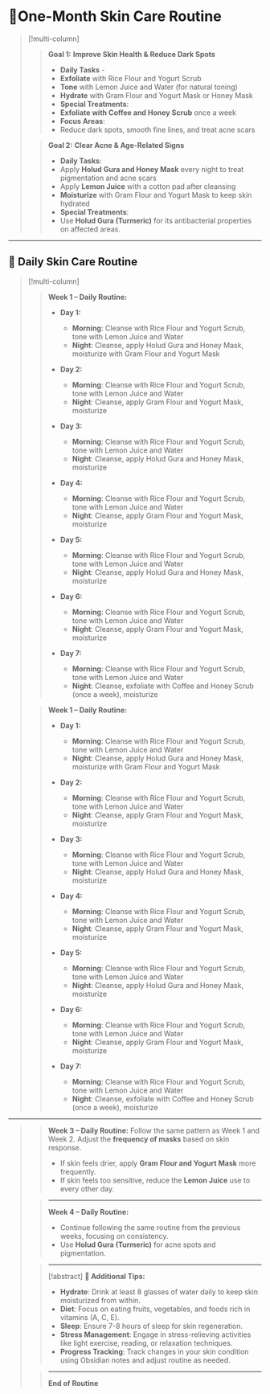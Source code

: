 # 🌼One-Month Skin Care Routine
>[!multi-column]
>
>> **Goal 1:** **Improve Skin Health & Reduce Dark Spots**
>> - **Daily Tasks** -
>> 	- **Exfoliate** with Rice Flour and Yogurt Scrub
>> 	- **Tone** with Lemon Juice and Water (for natural toning)
>> 	- **Hydrate** with Gram Flour and Yogurt Mask or Honey Mask
>> - **Special Treatments**:
>> 	- **Exfoliate with Coffee and Honey Scrub** once a week
>> - **Focus Areas**:
>> 	- Reduce dark spots, smooth fine lines, and treat acne scars
>
>> **Goal 2:** **Clear Acne & Age-Related Signs**
>> - **Daily Tasks**:
>> 	- Apply **Holud Gura and Honey Mask** every night to treat pigmentation and acne scars
>> 	- Apply **Lemon Juice** with a cotton pad after cleansing
>> 	- **Moisturize** with Gram Flour and Yogurt Mask to keep skin hydrated
>> - **Special Treatments**:
>> 	- Use **Holud Gura (Turmeric)** for its antibacterial properties on affected areas.
>

---

## 📅 Daily Skin Care Routine

>[!multi-column]
>
>> **Week 1 – Daily Routine:**
>> - **Day 1:**
>> 	  - **Morning**: Cleanse with Rice Flour and Yogurt Scrub, tone with Lemon Juice and Water
>> 	  - **Night**: Cleanse, apply Holud Gura and Honey Mask, moisturize with Gram Flour and Yogurt Mask
>>     
>> - **Day 2:**
>> 	  - **Morning**: Cleanse with Rice Flour and Yogurt Scrub, tone with Lemon Juice and Water
>> 	  - **Night**: Cleanse, apply Gram Flour and Yogurt Mask, moisturize
>>     
>> - **Day 3:**
>> 	  - **Morning**: Cleanse with Rice Flour and Yogurt Scrub, tone with Lemon Juice and Water
>> 	  - **Night**: Cleanse, apply Holud Gura and Honey Mask, moisturize
>> 	
>> - **Day 4:**
>> 	  - **Morning**: Cleanse with Rice Flour and Yogurt Scrub, tone with Lemon Juice and Water
>> 	  - **Night**: Cleanse, apply Gram Flour and Yogurt Mask, moisturize
>> 	  
>> - **Day 5:**
>> 	  - **Morning**: Cleanse with Rice Flour and Yogurt Scrub, tone with Lemon Juice and Water
>> 	  - **Night**: Cleanse, apply Holud Gura and Honey Mask, moisturize
>> 	   
>> - **Day 6:**
>> 	  - **Morning**: Cleanse with Rice Flour and Yogurt Scrub, tone with Lemon Juice and Water
>> 	  - **Night**: Cleanse, apply Gram Flour and Yogurt Mask, moisturize
>> 	
>> - **Day 7:**
>> 	  - **Morning**: Cleanse with Rice Flour and Yogurt Scrub, tone with Lemon Juice and Water
>> 	  - **Night**: Cleanse, exfoliate with Coffee and Honey Scrub (once a week), moisturize
>
>> **Week 1 – Daily Routine:**
>> - **Day 1:**
>> 	  - **Morning**: Cleanse with Rice Flour and Yogurt Scrub, tone with Lemon Juice and Water
>> 	  - **Night**: Cleanse, apply Holud Gura and Honey Mask, moisturize with Gram Flour and Yogurt Mask
>>     
>> - **Day 2:**
>> 	  - **Morning**: Cleanse with Rice Flour and Yogurt Scrub, tone with Lemon Juice and Water
>> 	  - **Night**: Cleanse, apply Gram Flour and Yogurt Mask, moisturize
>>     
>> - **Day 3:**
>> 	  - **Morning**: Cleanse with Rice Flour and Yogurt Scrub, tone with Lemon Juice and Water
>> 	  - **Night**: Cleanse, apply Holud Gura and Honey Mask, moisturize
>> 	
>> - **Day 4:**
>> 	  - **Morning**: Cleanse with Rice Flour and Yogurt Scrub, tone with Lemon Juice and Water
>> 	  - **Night**: Cleanse, apply Gram Flour and Yogurt Mask, moisturize
>> 	  
>> - **Day 5:**
>> 	  - **Morning**: Cleanse with Rice Flour and Yogurt Scrub, tone with Lemon Juice and Water
>> 	  - **Night**: Cleanse, apply Holud Gura and Honey Mask, moisturize
>> 	   
>> - **Day 6:**
>> 	  - **Morning**: Cleanse with Rice Flour and Yogurt Scrub, tone with Lemon Juice and Water
>> 	  - **Night**: Cleanse, apply Gram Flour and Yogurt Mask, moisturize
>> 	
>> - **Day 7:**
>> 	  - **Morning**: Cleanse with Rice Flour and Yogurt Scrub, tone with Lemon Juice and Water
>> 	  - **Night**: Cleanse, exfoliate with Coffee and Honey Scrub (once a week), moisturize



---

>> **Week 3 – Daily Routine:**
>> Follow the same pattern as Week 1 and Week 2. Adjust the **frequency of masks** based on skin response.  
>> - If skin feels drier, apply **Gram Flour and Yogurt Mask** more frequently.  
>> - If skin feels too sensitive, reduce the **Lemon Juice** use to every other day.
>
>> ---
>> **Week 4 – Daily Routine:**
>> - Continue following the same routine from the previous weeks, focusing on consistency.  
>> - Use **Holud Gura (Turmeric)** for acne spots and pigmentation.
>
>> ---
>> [!abstract] **🥗 Additional Tips:**
>> - **Hydrate**: Drink at least 8 glasses of water daily to keep skin moisturized from within.
>> - **Diet**: Focus on eating fruits, vegetables, and foods rich in vitamins (A, C, E).
>> - **Sleep**: Ensure 7-8 hours of sleep for skin regeneration.
>> - **Stress Management**: Engage in stress-relieving activities like light exercise, reading, or relaxation techniques.
>> - **Progress Tracking**: Track changes in your skin condition using Obsidian notes and adjust routine as needed.
>
>> ---
>> **End of Routine**